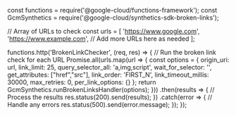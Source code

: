 const functions = require('@google-cloud/functions-framework');
const GcmSynthetics = require('@google-cloud/synthetics-sdk-broken-links');

// Array of URLs to check
const urls = [
  'https://www.google.com',
  'https://www.example.com',
  // Add more URLs here as needed
];

functions.http('BrokenLinkChecker', (req, res) => {
  // Run the broken link check for each URL
  Promise.all(urls.map(url => {
    const options = {
      origin_uri: url,
      link_limit: 25,
      query_selector_all: 'a,img,script',
      wait_for_selector: '',
      get_attributes: ["href","src"],
      link_order: 'FIRST_N',
      link_timeout_millis: 30000,
      max_retries: 0,
      per_link_options: {}
    };
    return GcmSynthetics.runBrokenLinksHandler(options);
  }))
  .then(results => {
    // Process the results
    res.status(200).send(results);
  })
  .catch(error => {
    // Handle any errors
    res.status(500).send(error.message);
  });
});
